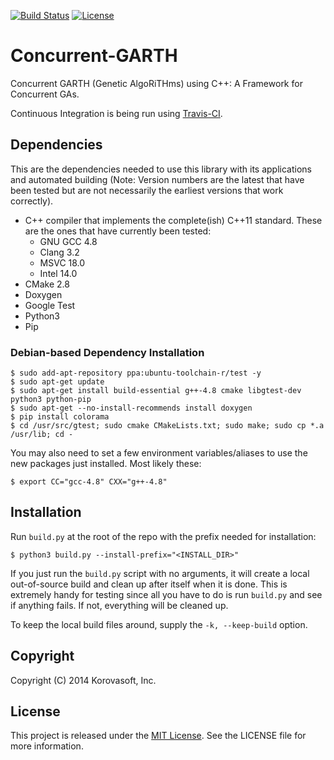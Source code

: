 [![Build Status](https://travis-ci.org/calebwherry/Cpp-Libraries.png)](https://travis-ci.org/calebwherry/Concurrent-GARTH)
[![License](https://poser.pugx.org/leaphly/cart-bundle/license.png)](https://packagist.org/packages/leaphly/cart-bundle)

# Concurrent-GARTH

Concurrent GARTH (Genetic AlgoRiTHms) using C++: A Framework for Concurrent GAs.

Continuous Integration is being run using [Travis-CI](https://travis-ci.org/).

## Dependencies

This are the dependencies needed to use this library with its applications and automated building (Note: Version numbers are the latest that have been tested but are not necessarily the earliest versions that work correctly).

* C++ compiler that implements the complete(ish) C++11 standard. These are the ones that have currently been tested:
  * GNU GCC 4.8
  * Clang 3.2
  * MSVC 18.0
  * Intel 14.0
* CMake 2.8
* Doxygen
* Google Test
* Python3
* Pip

### Debian-based Dependency Installation

    $ sudo add-apt-repository ppa:ubuntu-toolchain-r/test -y
    $ sudo apt-get update
    $ sudo apt-get install build-essential g++-4.8 cmake libgtest-dev python3 python-pip
    $ sudo apt-get --no-install-recommends install doxygen
    $ pip install colorama
    $ cd /usr/src/gtest; sudo cmake CMakeLists.txt; sudo make; sudo cp *.a /usr/lib; cd -

You may also need to set a few environment variables/aliases to use the new packages just installed. Most likely these:

    $ export CC="gcc-4.8" CXX="g++-4.8"

## Installation

Run `build.py` at the root of the repo with the prefix needed for installation:

    $ python3 build.py --install-prefix="<INSTALL_DIR>"
 
If you just run the `build.py` script with no arguments, it will create a local out-of-source build and clean up after itself when it is done. This is extremely handy for testing since all you have to do is run `build.py` and see if anything fails. If not, everything will be cleaned up.

To keep the local build files around, supply the `-k, --keep-build` option.
 
## Copyright

Copyright (C) 2014 Korovasoft, Inc.

## License
This project is released under the [MIT License](http://opensource.org/licenses/MIT). See the LICENSE file for more information.
